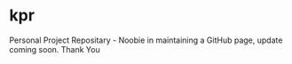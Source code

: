 # kpr
Personal Project Repositary -
Noobie in maintaining a GitHub page, update coming soon.
Thank You
